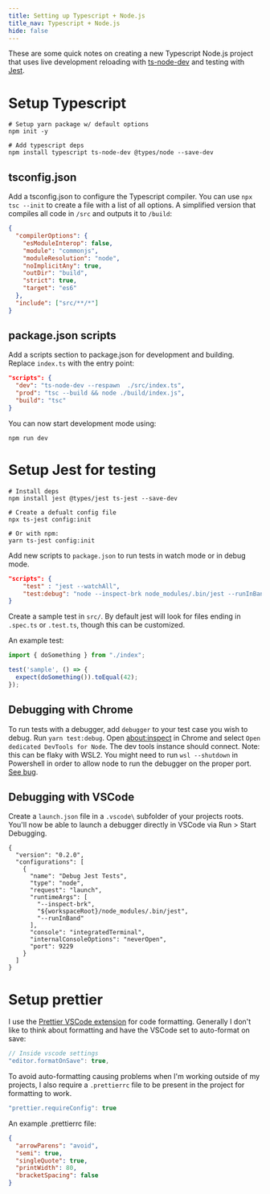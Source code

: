 ```yaml
---
title: Setting up Typescript + Node.js
title_nav: Typescript + Node.js
hide: false
---
```


These are some quick notes on creating a new Typescript Node.js project that uses
live development reloading with [ts-node-dev](https://github.com/whitecolor/ts-node-dev) and testing with [Jest](https://jestjs.io/docs/en/getting-started).

# Setup Typescript
```shell
# Setup yarn package w/ default options
npm init -y

# Add typescript deps
npm install typescript ts-node-dev @types/node --save-dev
```

## tsconfig.json
Add a tsconfig.json to configure the Typescript compiler. You can use `npx tsc --init` to create a file with a list of all options. A simplified version that compiles all code in `/src` and outputs it to `/build`:

```json
{
  "compilerOptions": {
    "esModuleInterop": false,
    "module": "commonjs",
    "moduleResolution": "node",
    "noImplicitAny": true,
    "outDir": "build",
    "strict": true,
    "target": "es6"
  },
  "include": ["src/**/*"]
}
```

## package.json scripts
Add a scripts section to package.json for development and building. Replace `index.ts` with the entry point:

```json
"scripts": {
  "dev": "ts-node-dev --respawn  ./src/index.ts",
  "prod": "tsc --build && node ./build/index.js",
  "build": "tsc"
}
```

You can now start development mode using:

```shell
npm run dev
```

# Setup Jest for testing
```shell
# Install deps
npm install jest @types/jest ts-jest --save-dev

# Create a defualt config file
npx ts-jest config:init

# Or with npm:
yarn ts-jest config:init
```

Add new scripts to `package.json` to run tests in watch mode or in
debug mode.

```json
"scripts": {
    "test" : "jest --watchAll",
    "test:debug": "node --inspect-brk node_modules/.bin/jest --runInBand"
}
```

Create a sample test in `src/`. By default jest will look for files 
ending in `.spec.ts` or `.test.ts`, though this can be customized.

An example test:

```typescript
import { doSomething } from "./index";

test('sample', () => {
  expect(doSomething()).toEqual(42);
});
```

## Debugging with Chrome
To run tests with a debugger, add `debugger` to your test case you wish
to debug. Run `yarn test:debug`. Open [about:inspect](about:inspect) 
in  Chrome and select `Open dedicated DevTools for Node`. The dev tools
instance should connect. Note: this can be flaky with WSL2. You might need 
to run `wsl --shutdown` in Powershell in order to allow node to run the debugger
on the proper port. [See bug](https://github.com/microsoft/WSL/issues/5298).

## Debugging with VSCode
Create a `launch.json` file in a `.vscode\` subfolder of your projects roots.
You'll now be able to launch a debugger directly in VSCode via Run > Start Debugging.

```
{
  "version": "0.2.0",
  "configurations": [
    {
      "name": "Debug Jest Tests",
      "type": "node",
      "request": "launch",
      "runtimeArgs": [
        "--inspect-brk",
        "${workspaceRoot}/node_modules/.bin/jest",
        "--runInBand"
      ],
      "console": "integratedTerminal",
      "internalConsoleOptions": "neverOpen",
      "port": 9229
    }
  ]
}
```

# Setup prettier
I use the [Prettier VSCode extension](https://github.com/prettier/prettier-vscode) for code
formatting. Generally I don't like to think about formatting and have the VSCode set
to auto-format on save:

```javascript
// Inside vscode settings
"editor.formatOnSave": true,
```

 To avoid auto-formatting causing problems when I'm working outside of my projects, I also
 require a `.prettierrc` file to be present in the project for formatting to work.

```javascript
"prettier.requireConfig": true
```

An example .prettierrc file:

```json
{
  "arrowParens": "avoid",
  "semi": true,
  "singleQuote": true,
  "printWidth": 80,
  "bracketSpacing": false
}
```
